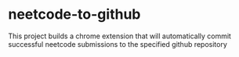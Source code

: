 # neetcode-to-github
This project builds a chrome extension that will automatically commit successful neetcode submissions to the specified github repository
